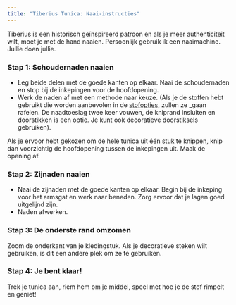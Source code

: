```yaml
---
title: "Tiberius Tunica: Naai-instructies"
---
```


<Note>

Tiberius is een historisch geïnspireerd patroon en als je meer authenticiteit wilt, moet je met de hand naaien. Persoonlijk gebruik ik een naaimachine. Jullie doen jullie.

</Note>

### Stap 1: Schoudernaden naaien

- Leg beide delen met de goede kanten op elkaar. Naai de schoudernaden en stop bij de inkepingen voor de hoofdopening.
- Werk de naden af met een methode naar keuze.  (Als je de stoffen hebt gebruikt die worden aanbevolen in de [stofopties](/docs/patterns/tiberius/fabric), zullen ze _gaan rafelen. De naadtoeslag twee keer vouwen, de kniprand insluiten en doorstikken is een optie. Je kunt ook decoratieve doorstiksels gebruiken). 

<Note>

Als je ervoor hebt gekozen om de hele tunica uit één stuk te knippen, knip dan voorzichtig de hoofdopening tussen de inkepingen uit. Maak de opening af.

</Note>

### Stap 2: Zijnaden naaien

- Naai de zijnaden met de goede kanten op elkaar. Begin bij de inkeping voor het armsgat en werk naar beneden. Zorg ervoor dat je lagen goed uitgelijnd zijn.
- Naden afwerken.

### Stap 3: De onderste rand omzomen

Zoom de onderkant van je kledingstuk. Als je decoratieve steken wilt gebruiken, is dit een andere plek om ze te gebruiken.

### Stap 4: Je bent klaar!

Trek je tunica aan, riem hem om je middel, speel met hoe je de stof rimpelt en geniet!
